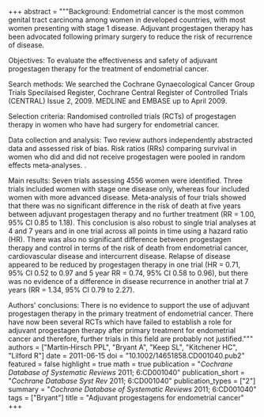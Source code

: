 +++
abstract = """Background: Endometrial cancer is the most common genital tract carcinoma among women in developed countries, with most women presenting with stage 1 disease. Adjuvant progestagen therapy has been advocated following primary surgery to reduce the risk of recurrence of disease.

Objectives: To evaluate the effectiveness and safety of adjuvant progestagen therapy for the treatment of endometrial cancer.

Search methods: We searched the Cochrane Gynaecological Cancer Group Trials Specilaised Register, Cochrane Central Register of Controlled Trials (CENTRAL) Issue 2, 2009. MEDLINE and EMBASE up to April 2009.

Selection criteria: Randomised controlled trials (RCTs) of progestagen therapy in women who have had surgery for endometrial cancer.

Data collection and analysis: Two review authors independently abstracted data and assessed risk of bias. Risk ratios (RRs) comparing survival in women who did and did not receive progestagen were pooled in random effects meta‐analyses. .

Main results: Seven trials assessing 4556 women were identified. Three trials included women with stage one disease only, whereas four included women with more advanced disease. Meta‐analysis of four trials showed that there was no significant difference in the risk of death at five years between adjuvant progestagen therapy and no further treatment (RR = 1.00, 95% CI 0.85 to 1.18). This conclusion is also robust to single trial analyses at 4 and 7 years and in one trial across all points in time using a hazard ratio (HR). There was also no significant difference between progestagen therapy and control in terms of the risk of death from endometrial cancer, cardiovascular disease and intercurrent disease. Relapse of disease appeared to be reduced by progestagen therapy in one trial (HR = 0.71, 95% CI 0.52 to 0.97 and 5 year RR = 0.74, 95% CI 0.58 to 0.96), but there was no evidence of a difference in disease recurrence in another trial at 7 years (RR = 1.34, 95% CI 0.79 to 2.27).

Authors' conclusions: There is no evidence to support the use of adjuvant progestagen therapy in the primary treatment of endometrial cancer. There have now been several RCTs which have failed to establish a role for adjuvant progestagen therapy after primary treatment for endometrial cancer and therefore, further trials in this field are probably not justified."""
authors = ["Martin‐Hirsch PPL", "Bryant A", "Keep SL", "Kitchener HC", "Lilford R"]
date = 2011-06-15
doi = "10.1002/14651858.CD001040.pub2"
featured = false
highlight = true
math = true
publication = "*Cochrane Database of Systematic Reviews* 2011; 6:CD001040"
publication_short = "*Cochrane Database Syst Rev* 2011; 6:CD001040"
publication_types = ["2"]
summary = "*Cochrane Database of Systematic Reviews* 2011; 6:CD001040"
tags = ["Bryant"]
title = "Adjuvant progestagens for endometrial cancer"
+++
